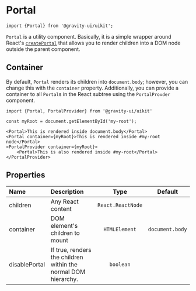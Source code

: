 <!--GITHUB_BLOCK-->

# Portal

<!--/GITHUB_BLOCK-->

```tsx
import {Portal} from '@gravity-ui/uikit';
```

`Portal` is a utility component. Basically, it is a simple wrapper around React's [`createPortal`](https://react.dev/reference/react-dom/createPortal) that allows you to render children into a DOM node outside the parent component.

## Container

By default, `Portal` renders its children into `document.body`; however, you can change this with the `container` property.
Additionally, you can provide a container to all `Portal`s in the React subtree using the `PortalProvder` component.

```tsx
import {Portal, PortalProvider} from '@gravity-ui/uikit'

const myRoot = document.getElementById('my-root');

<Portal>This is rendered inside document.body</Portal>
<Portal container={myRoot}>This is rendered inside #my-root node</Portal>
<PortalProvider container={myRoot}>
    <Portal>This is also rendered inside #my-root</Portal>
</PortalProvider>
```

## Properties

| Name          | Description                                                    |       Type        |     Default     |
| :------------ | :------------------------------------------------------------- | :---------------: | :-------------: |
| children      | Any React content                                              | `React.ReactNode` |                 |
| container     | DOM element's children to mount                                |   `HTMLElement`   | `document.body` |
| disablePortal | If true, renders the children within the normal DOM hierarchy. |     `boolean`     |                 |
